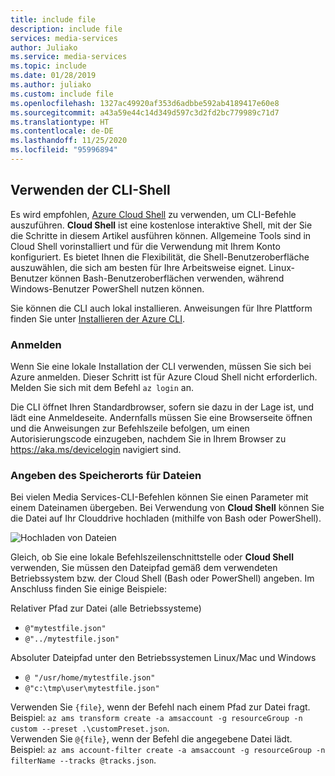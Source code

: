 ```yaml
---
title: include file
description: include file
services: media-services
author: Juliako
ms.service: media-services
ms.topic: include
ms.date: 01/28/2019
ms.author: juliako
ms.custom: include file
ms.openlocfilehash: 1327ac49920af353d6adbbe592ab4189417e60e8
ms.sourcegitcommit: a43a59e44c14d349d597c3d2fd2bc779989c71d7
ms.translationtype: HT
ms.contentlocale: de-DE
ms.lasthandoff: 11/25/2020
ms.locfileid: "95996894"
---
```

## <a name="use-cli-shell"></a>Verwenden der CLI-Shell

Es wird empfohlen, [Azure Cloud Shell](../articles/cloud-shell/overview.md?view=azure-cli-latest) zu verwenden, um CLI-Befehle auszuführen. **Cloud Shell** ist eine kostenlose interaktive Shell, mit der Sie die Schritte in diesem Artikel ausführen können. Allgemeine Tools sind in Cloud Shell vorinstalliert und für die Verwendung mit Ihrem Konto konfiguriert. Es bietet Ihnen die Flexibilität, die Shell-Benutzeroberfläche auszuwählen, die sich am besten für Ihre Arbeitsweise eignet. Linux-Benutzer können Bash-Benutzeroberflächen verwenden, während Windows-Benutzer PowerShell nutzen können.

Sie können die CLI auch lokal installieren. Anweisungen für Ihre Plattform finden Sie unter [Installieren der Azure CLI](/cli/azure/install-azure-cli).

### <a name="sign-in"></a>Anmelden

Wenn Sie eine lokale Installation der CLI verwenden, müssen Sie sich bei Azure anmelden. Dieser Schritt ist für Azure Cloud Shell nicht erforderlich. Melden Sie sich mit dem Befehl `az login` an.

Die CLI öffnet Ihren Standardbrowser, sofern sie dazu in der Lage ist, und lädt eine Anmeldeseite. Andernfalls müssen Sie eine Browserseite öffnen und die Anweisungen zur Befehlszeile befolgen, um einen Autorisierungscode einzugeben, nachdem Sie in Ihrem Browser zu https://aka.ms/devicelogin navigiert sind.

### <a name="specify-location-of-files"></a>Angeben des Speicherorts für Dateien

Bei vielen Media Services-CLI-Befehlen können Sie einen Parameter mit einem Dateinamen übergeben. Bei Verwendung von **Cloud Shell** können Sie die Datei auf Ihr Clouddrive hochladen (mithilfe von Bash oder PowerShell). 

![Hochladen von Dateien]

Gleich, ob Sie eine lokale Befehlszeilenschnittstelle oder **Cloud Shell** verwenden, Sie müssen den Dateipfad gemäß dem verwendeten Betriebssystem bzw. der Cloud Shell (Bash oder PowerShell) angeben. Im Anschluss finden Sie einige Beispiele:

Relativer Pfad zur Datei (alle Betriebssysteme)

* `@"mytestfile.json"`
* `@"../mytestfile.json"`

Absoluter Dateipfad unter den Betriebssystemen Linux/Mac und Windows

* `@ "/usr/home/mytestfile.json"`
*    `@"c:\tmp\user\mytestfile.json"`

Verwenden Sie `{file}`, wenn der Befehl nach einem Pfad zur Datei fragt. Beispiel: `az ams transform create -a amsaccount -g resourceGroup -n custom --preset .\customPreset.json`. <br/> Verwenden Sie `@{file}`, wenn der Befehl die angegebene Datei lädt. Beispiel: `az ams account-filter create -a amsaccount -g resourceGroup -n filterName --tracks @tracks.json`.

[Hochladen von Dateien]: ./media/media-services-cli/upload-download-files.png
